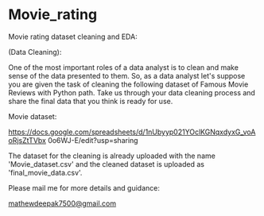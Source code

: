 # Movie_rating
 Movie rating dataset cleaning and EDA:
 
(Data Cleaning):

One of the most important roles of a data analyst is to clean and make sense of the data presented to them. So, as a data analyst let's suppose you are given the task of cleaning the following dataset of Famous Movie Reviews with Python path. Take us through your data cleaning process and share the final data that you think is ready for use.

Movie dataset:

https://docs.google.com/spreadsheets/d/1nUbyyp021YOclKGNqxdyxG_voAoRjsZtTVbx 0o6WJ-E/edit?usp=sharing

The dataset for the cleaning is already uploaded with the name 'Movie_dataset.csv' and the cleaned dataset is uploaded as 'final_movie_data.csv'.

Please mail me for more details and guidance:

mathewdeepak7500@gmail.com

